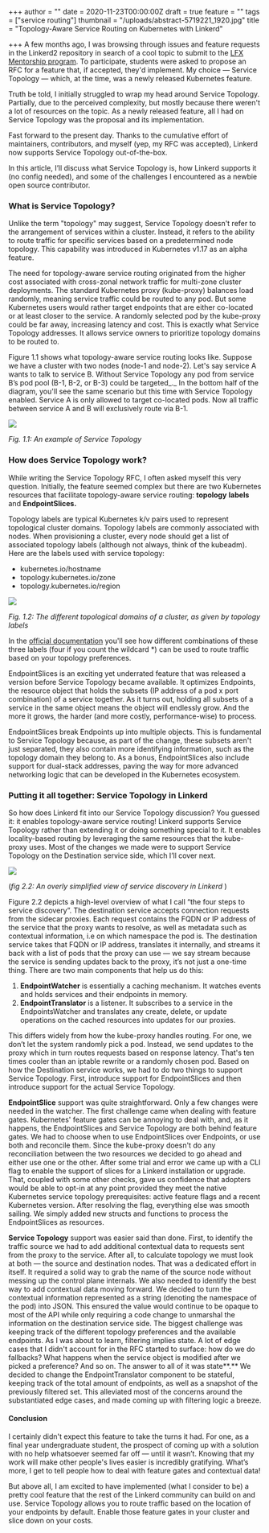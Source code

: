 +++
author = ""
date = 2020-11-23T00:00:00Z
draft = true
feature = ""
tags = ["service routing"]
thumbnail = "/uploads/abstract-5719221_1920.jpg"
title = "Topology-Aware Service Routing on Kubernetes with Linkerd"

+++
A few months ago, I was browsing through issues and feature requests in the Linkerd2 repository in search of a cool topic to submit to the [LFX Mentorship program](https://github.com/cncf/mentoring). To participate, students were asked to propose an RFC for a feature that, if accepted, they'd implement. My choice — Service Topology — which, at the time, was a newly released Kubernetes feature.

Truth be told, I initially struggled to wrap my head around Service Topology. Partially, due to the perceived complexity, but mostly because there weren't a lot of resources on the topic. As a newly released feature, all I had on Service Topology was the proposal and its implementation.

Fast forward to the present day. Thanks to the cumulative effort of maintainers, contributors, and myself (yep, my RFC was accepted), Linkerd now supports Service Topology out-of-the-box.

In this article, I’ll discuss what Service Topology is, how Linkerd supports it (no config needed), and some of the challenges I encountered as a newbie open source contributor.

### What is Service Topology?

Unlike the term "topology" may suggest, Service Topology doesn't refer to the arrangement of services within a cluster. Instead, it refers to the ability to route traffic for specific services based on a predetermined node topology. This capability was introduced in Kubernetes v1.17 as an alpha feature.

The need for topology-aware service routing originated from the higher cost associated with cross-zonal network traffic for multi-zone cluster deployments. The standard Kubernetes proxy (kube-proxy) balances load randomly, meaning service traffic could be routed to any pod. But some Kubernetes users would rather target endpoints that are either co-located or at least closer to the service. A randomly selected pod by the kube-proxy could be far away, increasing latency and cost. This is exactly what Service Topology addresses. It allows service owners to prioritize topology domains to be routed to.

Figure 1.1 shows what topology-aware service routing looks like. Suppose we have a cluster with two nodes (node-1 and node-2). Let's say service A wants to talk to service B. Without Service Topology any pod from service B’s pod pool (B-1, B-2, or B-3) could be targeted_._ In the bottom half of the diagram, you'll see the same scenario but this time with Service Topology enabled. Service A is only allowed to target co-located pods. Now all traffic between service A and B will exclusively route via B-1.

![](/uploads/topology-example.png)

_Fig. 1.1: An example of Service Topology_

### How does Service Topology work?

While writing the Service Topology RFC, I often asked myself this very question. Initially, the feature seemed complex but there are two Kubernetes resources that facilitate topology-aware service routing: **topology** **labels** and **EndpointSlices.**

Topology labels are typical Kubernetes k/v pairs used to represent topological cluster domains. Topology labels are commonly associated with nodes. When provisioning a cluster, every node should get a list of associated topology labels (although not always, think of the kubeadm). Here are the labels used with service topology:

* kubernetes.io/hostname
* topology.kubernetes.io/zone
* topology.kubernetes.io/region

![](/uploads/topology-labels.png)

_Fig. 1.2: The different topological domains of a cluster, as given by topology labels_

In the [official documentation](https://kubernetes.io/docs/concepts/services-networking/service-topology/#examples) you'll see how different combinations of these three labels (four if you count the wildcard *) can be used to route traffic based on your topology preferences.

EndpointSlices is an exciting yet underrated feature that was released a version before Service Topology became available. It optimizes Endpoints, the resource object that holds the subsets (IP address of a pod x port combination) of a service together. As it turns out, holding all subsets of a service in the same object means the object will endlessly grow. And the more it grows, the harder (and more costly, performance-wise) to process.

EndpointSlices break Endpoints up into multiple objects. This is fundamental to Service Topology because, as part of the change, these subsets aren't just separated, they also contain more identifying information, such as the topology domain they belong to. As a bonus, EndpointSlices also include support for dual-stack addresses, paving the way for more advanced networking logic that can be developed in the Kubernetes ecosystem.

### Putting it all together: Service Topology in Linkerd

So how does Linkerd fit into our Service Topology discussion? You guessed it: it enables topology-aware service routing! Linkerd supports Service Topology rather than extending it or doing something special to it. It enables locality-based routing by leveraging the same resources that the kube-proxy uses. Most of the changes we made were to support Service Topology on the Destination service side, which I’ll cover next.

![](/uploads/topology-discovery-service.png)

(_fig 2.2: An overly simplified view of service discovery in Linkerd_ )

Figure 2.2 depicts a high-level overview of what I call “the four steps to service discovery”. The destination service accepts connection requests from the sidecar proxies. Each request contains the FQDN or IP address of the service that the proxy wants to resolve, as well as metadata such as contextual information, i.e on which namespace the pod is. The destination service takes that FQDN or IP address, translates it internally, and streams it back with a list of pods that the proxy can use — we say stream because the service is sending updates back to the proxy, it’s not just a one-time thing. There are two main components that help us do this:

1. **EndpointWatcher** is essentially a caching mechanism. It watches events and holds services and their endpoints in memory.
2. **EndpointTranslator** is a listener. It subscribes to a service in the EndpointsWatcher and translates any create, delete, or update operations on the cached resources into updates for our proxies.

This differs widely from how the kube-proxy handles routing. For one, we don’t let the system randomly pick a pod. Instead, we send updates to the proxy which in turn routes requests based on response latency. That's ten times cooler than an iptable rewrite or a randomly chosen pod. Based on how the Destination service works, we had to do two things to support Service Topology. First, introduce support for EndpointSlices and then introduce support for the actual Service Topology.

**EndpointSlice** support was quite straightforward. Only a few changes were needed in the watcher. The first challenge came when dealing with feature gates. Kubernetes' feature gates can be annoying to deal with, and, as it happens, the EndpointSlices and Service Topology are both behind feature gates. We had to choose when to use EndpointSlices over Endpoints, or use both and reconcile them. Since the kube-proxy doesn't do any reconciliation between the two resources we decided to go ahead and either use one or the other. After some trial and error we came up with a CLI flag to enable the support of slices for a Linkerd installation or upgrade. That, coupled with some other checks, gave us confidence that adopters would be able to opt-in at any point provided they meet the native Kubernetes service topology prerequisites: active feature flags and a recent Kubernetes version. After resolving the flag, everything else was smooth sailing. We simply added new structs and functions to process the EndpointSlices as resources.

**Service Topology** support was easier said than done. First, to identify the traffic source we had to add additional contextual data to requests sent from the proxy to the service. After all, to calculate topology we must look at both — the source and destination nodes. That was a dedicated effort in itself. It required a solid way to grab the name of the source node without messing up the control plane internals. We also needed to identify the best way to add contextual data moving forward. We decided to turn the contextual information represented as a string (denoting the namespace of the pod) into JSON. This ensured the value would continue to be opaque to most of the API while only requiring a code change to unmarshal the information on the destination service side. The biggest challenge was keeping track of the different topology preferences and the available endpoints. As I was about to learn, filtering implies state. A lot of edge cases that I didn't account for in the RFC started to surface: how do we do fallbacks? What happens when the service object is modified after we picked a preference? And so on. The answer to all of it was state**.** We decided to change the EndpointTranslator component to be stateful, keeping track of the total amount of endpoints, as well as a snapshot of the previously filtered set. This alleviated most of the concerns around the substantiated edge cases, and made coming up with filtering logic a breeze.

#### Conclusion

I certainly didn't expect this feature to take the turns it had. For one, as a final year undergraduate student, the prospect of coming up with a solution with no help whatsoever seemed far off — until it wasn’t. Knowing that my work will make other people's lives easier is incredibly gratifying. What’s more, I get to tell people how to deal with feature gates and contextual data!

But above all, I am excited to have implemented (what I consider to be) a pretty cool feature that the rest of the Linkerd community can build on and use. Service Topology allows you to route traffic based on the location of your endpoints by default. Enable those feature gates in your cluster and slice down on your costs.